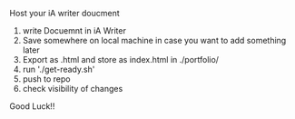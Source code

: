Host your iA writer doucment

1. write Docuemnt in iA Writer
2. Save somewhere on local machine in case you want to add something later
3. Export as .html and store as index.html in ./portfolio/
4. run './get-ready.sh'
5. push to repo
6. check visibility of changes
        
Good Luck!!